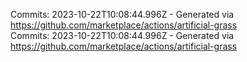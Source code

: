 Commits: 2023-10-22T10:08:44.996Z - Generated via https://github.com/marketplace/actions/artificial-grass
<br>
Commits: 2023-10-22T10:08:44.996Z - Generated via https://github.com/marketplace/actions/artificial-grass
<br>
